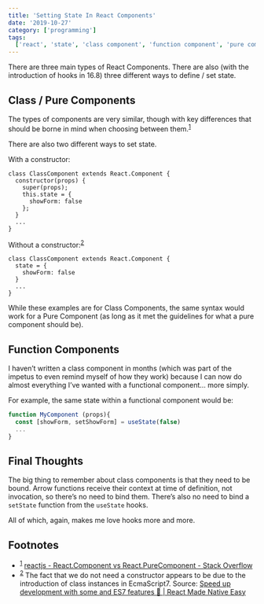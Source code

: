 ```yaml
---
title: 'Setting State In React Components'
date: '2019-10-27'
category: ['programming']
tags:
  ['react', 'state', 'class component', 'function component', 'pure component']
---
```


There are three main types of React Components. There are also (with the introduction of hooks in 16.8) three different ways to define / set state.

## Class / Pure Components

The types of components are very similar, though with key differences that should be borne in mind when choosing between them.<sup>[1](#Footnotes)</sup><a id="fn1"></a>

There are also two different ways to set state.

With a constructor:

```
class ClassComponent extends React.Component {
  constructor(props) {
    super(props);
    this.state = {
      showForm: false
    };
  }
  ...
}
```

Without a constructor:<sup>[2](#Footnotes)</sup><a id="fn2"></a>

```
class ClassComponent extends React.Component {
  state = {
    showForm: false
  }
  ...
}
```

While these examples are for Class Components, the same syntax would work for a Pure Component (as long as it met the guidelines for what a pure component should be).

## Function Components

I haven’t written a class component in months (which was part of the impetus to even remind myself of how they work) because I can now do almost everything I’ve wanted with a functional component… more simply.

For example, the same state within a functional component would be:

```javascript
function MyComponent (props){
  const [showForm, setShowForm] = useState(false)
  ...
}
```

## Final Thoughts

The big thing to remember about class components is that they need to be bound. Arrow functions receive their context at time of definition, not invocation, so there’s no need to bind them. There’s also no need to bind a `setState` function from the `useState` hooks.

All of which, again, makes me love hooks more and more.

## Footnotes

- <sup>[1](#fn1)</sup> [reactjs - React.Component vs React.PureComponent - Stack Overflow](https://stackoverflow.com/questions/41340697/react-component-vs-react-purecomponent)
- <sup>[2](#fn2)</sup> The fact that we do not need a constructor appears to be due to the introduction of class instances in EcmaScript7. Source: [Speed up development with some and ES7 features 🤘 | React Made Native Easy](https://www.reactnative.guide/6-conventions-and-code-style/6.4-es7-features.html)
